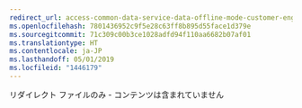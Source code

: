 ```yaml
---
redirect_url: access-common-data-service-data-offline-mode-customer-engagement-apps-mobile
ms.openlocfilehash: 7801436952c9f5e28c63ff8b895d55face1d379e
ms.sourcegitcommit: 71c309c00b3ce1028adfd94f110aa6682b07af01
ms.translationtype: HT
ms.contentlocale: ja-JP
ms.lasthandoff: 05/01/2019
ms.locfileid: "1446179"
---
```

リダイレクト ファイルのみ - コンテンツは含まれていません
